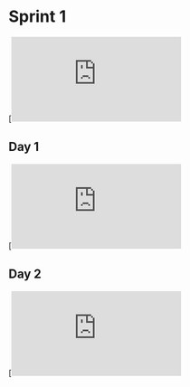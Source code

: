 # Sprint 1 
[![NPM](https://github.com/ClaudioSantosFilho/Work/blob/main/FristSprint/Sprint1.md)
## Day 1 
[![NPM](https://github.com/ClaudioSantosFilho/Work/blob/main/FristSprint/Day1.md)
## Day 2 
[![NPM](https://github.com/ClaudioSantosFilho/Work/blob/main/FristSprint/Day2.md)